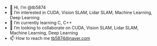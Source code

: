 - 👋 Hi, I’m @tb5874
- 👀 I’m interested in CUDA, Vision SLAM, Lidar SLAM, Machine Learning, Deep Learning
- 🌱 I’m currently learning C, C++
- 💞️ I’m looking to collaborate on CUDA, Vision SLAM, Lidar SLAM, Machine Learning, Deep Learning
- 📫 How to reach me tb5874@naver.com

<!---
tb5874/tb5874 is a ✨ special ✨ repository because its `README.md` (this file) appears on your GitHub profile.
You can click the Preview link to take a look at your changes.
--->
